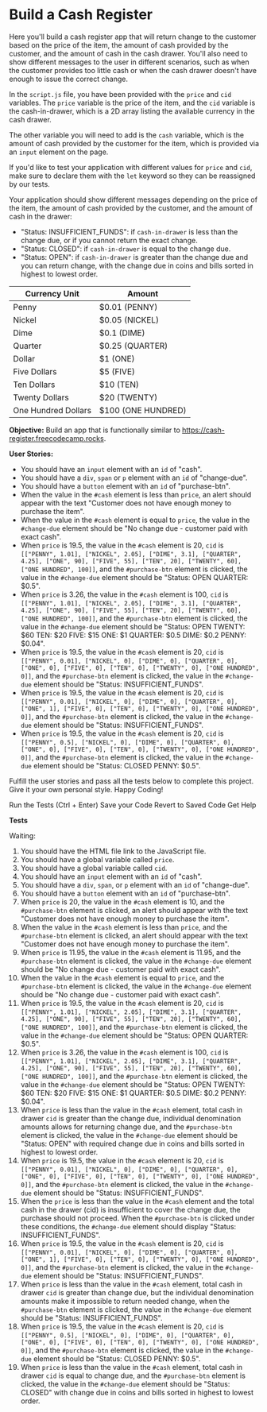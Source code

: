# Build a Cash Register

Here you'll build a cash register app that will return change to the customer based on the price of the item, the amount of cash provided by the customer, and the amount of cash in the cash drawer. You'll also need to show different messages to the user in different scenarios, such as when the customer provides too little cash or when the cash drawer doesn't have enough to issue the correct change.

In the `script.js` file, you have been provided with the `price` and `cid` variables. The `price` variable is the price of the item, and the `cid` variable is the cash-in-drawer, which is a 2D array listing the available currency in the cash drawer.

The other variable you will need to add is the `cash` variable, which is the amount of cash provided by the customer for the item, which is provided via an `input` element on the page.

If you'd like to test your application with different values for `price` and `cid`, make sure to declare them with the `let` keyword so they can be reassigned by our tests.

Your application should show different messages depending on the price of the item, the amount of cash provided by the customer, and the amount of cash in the drawer:

* "Status: INSUFFICIENT_FUNDS": if `cash-in-drawer` is less than the change due, or if you cannot return the exact change.
* "Status: CLOSED": if `cash-in-drawer` is equal to the change due.
* "Status: OPEN": if `cash-in-drawer` is greater than the change due and you can return change, with the change due in coins and bills sorted in highest to lowest order.

| Currency Unit       | Amount             |
|---------------------|--------------------|
| Penny               | $0.01 (PENNY)      |
| Nickel              | $0.05 (NICKEL)     |
| Dime                | $0.1 (DIME)        |
| Quarter             | $0.25 (QUARTER)    |
| Dollar              | $1 (ONE)           |
| Five Dollars        | $5 (FIVE)          |
| Ten Dollars         | $10 (TEN)          |
| Twenty Dollars      | $20 (TWENTY)       |
| One Hundred Dollars | $100 (ONE HUNDRED) |

**Objective:** Build an app that is functionally similar to https://cash-register.freecodecamp.rocks.

**User Stories:**

* You should have an `input` element with an `id` of "cash".
* You should have a `div`, `span` or `p` element with an `id` of "change-due".
* You should have a `button` element with an `id` of "purchase-btn".
* When the value in the `#cash` element is less than `price`, an alert should appear with the text "Customer does not have enough money to purchase the item".
* When the value in the `#cash` element is equal to `price`, the value in the `#change-due` element should be "No change due - customer paid with exact cash".
* When `price` is 19.5, the value in the `#cash` element is 20, `cid` is `[["PENNY", 1.01], ["NICKEL", 2.05], ["DIME", 3.1], ["QUARTER", 4.25], ["ONE", 90], ["FIVE", 55], ["TEN", 20], ["TWENTY", 60], ["ONE HUNDRED", 100]]`, and the `#purchase-btn` element is clicked, the value in the `#change-due` element should be "Status: OPEN QUARTER: $0.5".
* When `price` is 3.26, the value in the `#cash` element is 100, `cid` is `[["PENNY", 1.01], ["NICKEL", 2.05], ["DIME", 3.1], ["QUARTER", 4.25], ["ONE", 90], ["FIVE", 55], ["TEN", 20], ["TWENTY", 60], ["ONE HUNDRED", 100]]`, and the `#purchase-btn` element is clicked, the value in the `#change-due` element should be "Status: OPEN TWENTY: $60 TEN: $20 FIVE: $15 ONE: $1 QUARTER: $0.5 DIME: $0.2 PENNY: $0.04".
* When `price` is 19.5, the value in the `#cash` element is 20, `cid` is `[["PENNY", 0.01], ["NICKEL", 0], ["DIME", 0], ["QUARTER", 0], ["ONE", 0], ["FIVE", 0], ["TEN", 0], ["TWENTY", 0], ["ONE HUNDRED", 0]]`, and the `#purchase-btn` element is clicked, the value in the `#change-due` element should be "Status: INSUFFICIENT_FUNDS".
* When `price` is 19.5, the value in the `#cash` element is 20, `cid` is `[["PENNY", 0.01], ["NICKEL", 0], ["DIME", 0], ["QUARTER", 0], ["ONE", 1], ["FIVE", 0], ["TEN", 0], ["TWENTY", 0], ["ONE HUNDRED", 0]]`, and the `#purchase-btn` element is clicked, the value in the `#change-due` element should be "Status: INSUFFICIENT_FUNDS".
* When `price` is 19.5, the value in the `#cash` element is 20, `cid` is `[["PENNY", 0.5], ["NICKEL", 0], ["DIME", 0], ["QUARTER", 0], ["ONE", 0], ["FIVE", 0], ["TEN", 0], ["TWENTY", 0], ["ONE HUNDRED", 0]]`, and the `#purchase-btn` element is clicked, the value in the `#change-due` element should be "Status: CLOSED PENNY: $0.5".

Fulfill the user stories and pass all the tests below to complete this project. Give it your own personal style. Happy Coding!

Run the Tests (Ctrl + Enter) Save your Code Revert to Saved Code Get Help

**Tests**

Waiting:

1.  You should have the HTML file link to the JavaScript file.
2.  You should have a global variable called `price`.
3.  You should have a global variable called `cid`.
4.  You should have an `input` element with an `id` of "cash".
5.  You should have a `div`, `span`, or `p` element with an `id` of "change-due".
6.  You should have a `button` element with an `id` of "purchase-btn".
7.  When `price` is 20, the value in the `#cash` element is 10, and the `#purchase-btn` element is clicked, an alert should appear with the text "Customer does not have enough money to purchase the item".
8.  When the value in the `#cash` element is less than `price`, and the `#purchase-btn` element is clicked, an alert should appear with the text "Customer does not have enough money to purchase the item".
9.  When `price` is 11.95, the value in the `#cash` element is 11.95, and the `#purchase-btn` element is clicked, the value in the `#change-due` element should be "No change due - customer paid with exact cash".
10. When the value in the `#cash` element is equal to `price`, and the `#purchase-btn` element is clicked, the value in the `#change-due` element should be "No change due - customer paid with exact cash".
11. When `price` is 19.5, the value in the `#cash` element is 20, `cid` is `[["PENNY", 1.01], ["NICKEL", 2.05], ["DIME", 3.1], ["QUARTER", 4.25], ["ONE", 90], ["FIVE", 55], ["TEN", 20], ["TWENTY", 60], ["ONE HUNDRED", 100]]`, and the `#purchase-btn` element is clicked, the value in the `#change-due` element should be "Status: OPEN QUARTER: $0.5".
12. When `price` is 3.26, the value in the `#cash` element is 100, `cid` is `[["PENNY", 1.01], ["NICKEL", 2.05], ["DIME", 3.1], ["QUARTER", 4.25], ["ONE", 90], ["FIVE", 55], ["TEN", 20], ["TWENTY", 60], ["ONE HUNDRED", 100]]`, and the `#purchase-btn` element is clicked, the value in the `#change-due` element should be "Status: OPEN TWENTY: $60 TEN: $20 FIVE: $15 ONE: $1 QUARTER: $0.5 DIME: $0.2 PENNY: $0.04".
13. When `price` is less than the value in the `#cash` element, total cash in drawer `cid` is greater than the change due, individual denomination amounts allows for returning change due, and the `#purchase-btn` element is clicked, the value in the `#change-due` element should be "Status: OPEN" with required change due in coins and bills sorted in highest to lowest order.
14. When `price` is 19.5, the value in the `#cash` element is 20, `cid` is `[["PENNY", 0.01], ["NICKEL", 0], ["DIME", 0], ["QUARTER", 0], ["ONE", 0], ["FIVE", 0], ["TEN", 0], ["TWENTY", 0], ["ONE HUNDRED", 0]]`, and the `#purchase-btn` element is clicked, the value in the `#change-due` element should be "Status: INSUFFICIENT_FUNDS".
15. When the `price` is less than the value in the `#cash` element and the total cash in the drawer (cid) is insufficient to cover the change due, the purchase should not proceed. When the `#purchase-btn` is clicked under these conditions, the `#change-due` element should display "Status: INSUFFICIENT_FUNDS".
16. When `price` is 19.5, the value in the `#cash` element is 20, `cid` is `[["PENNY", 0.01], ["NICKEL", 0], ["DIME", 0], ["QUARTER", 0], ["ONE", 1], ["FIVE", 0], ["TEN", 0], ["TWENTY", 0], ["ONE HUNDRED", 0]]`, and the `#purchase-btn` element is clicked, the value in the `#change-due` element should be "Status: INSUFFICIENT_FUNDS".
17. When `price` is less than the value in the `#cash` element, total cash in drawer `cid` is greater than change due, but the individual denomination amounts make it impossible to return needed change, when the `#purchase-btn` element is clicked, the value in the `#change-due` element should be "Status: INSUFFICIENT_FUNDS".
18. When `price` is 19.5, the value in the `#cash` element is 20, `cid` is `[["PENNY", 0.5], ["NICKEL", 0], ["DIME", 0], ["QUARTER", 0], ["ONE", 0], ["FIVE", 0], ["TEN", 0], ["TWENTY", 0], ["ONE HUNDRED", 0]]`, and the `#purchase-btn` element is clicked, the value in the `#change-due` element should be "Status: CLOSED PENNY: $0.5".
19. When `price` is less than the value in the `#cash` element, total cash in drawer `cid` is equal to change due, and the `#purchase-btn` element is clicked, the value in the `#change-due` element should be "Status: CLOSED" with change due in coins and bills sorted in highest to lowest order.